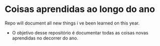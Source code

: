 # Coisas aprendidas ao longo do ano
Repo will document all new things i ve been learned on this year.

- O objetivo desse repositório é documentar todas as coisas novas aprendidas no decorrer do ano.
